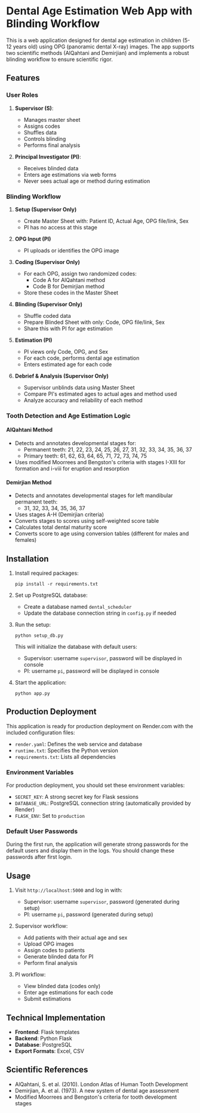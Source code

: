# Dental Age Estimation Web App with Blinding Workflow

This is a web application designed for dental age estimation in children (5-12 years old) using OPG (panoramic dental X-ray) images. The app supports two scientific methods (AlQahtani and Demirjian) and implements a robust blinding workflow to ensure scientific rigor.

## Features

### User Roles
1. **Supervisor (S)**: 
   - Manages master sheet
   - Assigns codes
   - Shuffles data
   - Controls blinding
   - Performs final analysis

2. **Principal Investigator (PI)**:
   - Receives blinded data
   - Enters age estimations via web forms
   - Never sees actual age or method during estimation

### Blinding Workflow

1. **Setup (Supervisor Only)**
   - Create Master Sheet with: Patient ID, Actual Age, OPG file/link, Sex
   - PI has no access at this stage

2. **OPG Input (PI)**
   - PI uploads or identifies the OPG image

3. **Coding (Supervisor Only)**
   - For each OPG, assign two randomized codes:
     - Code A for AlQahtani method
     - Code B for Demirjian method
   - Store these codes in the Master Sheet

4. **Blinding (Supervisor Only)**
   - Shuffle coded data
   - Prepare Blinded Sheet with only: Code, OPG file/link, Sex
   - Share this with PI for age estimation

5. **Estimation (PI)**
   - PI views only Code, OPG, and Sex
   - For each code, performs dental age estimation
   - Enters estimated age for each code

6. **Debrief & Analysis (Supervisor Only)**
   - Supervisor unblinds data using Master Sheet
   - Compare PI's estimated ages to actual ages and method used
   - Analyze accuracy and reliability of each method

### Tooth Detection and Age Estimation Logic

#### AlQahtani Method
- Detects and annotates developmental stages for:
  - Permanent teeth: 21, 22, 23, 24, 25, 26, 27, 31, 32, 33, 34, 35, 36, 37
  - Primary teeth: 61, 62, 63, 64, 65, 71, 72, 73, 74, 75
- Uses modified Moorrees and Bengston's criteria with stages I-XIII for formation and i-viii for eruption and resorption

#### Demirjian Method
- Detects and annotates developmental stages for left mandibular permanent teeth:
  - 31, 32, 33, 34, 35, 36, 37
- Uses stages A-H (Demirjian criteria)
- Converts stages to scores using self-weighted score table
- Calculates total dental maturity score
- Converts score to age using conversion tables (different for males and females)

## Installation

1. Install required packages:
   ```
   pip install -r requirements.txt
   ```

2. Set up PostgreSQL database:
   - Create a database named `dental_scheduler`
   - Update the database connection string in `config.py` if needed

3. Run the setup:
   ```
   python setup_db.py
   ```
   This will initialize the database with default users:
   - Supervisor: username `supervisor`, password will be displayed in console
   - PI: username `pi`, password will be displayed in console

4. Start the application:
   ```
   python app.py
   ```

## Production Deployment

This application is ready for production deployment on Render.com with the included configuration files:

- `render.yaml`: Defines the web service and database
- `runtime.txt`: Specifies the Python version
- `requirements.txt`: Lists all dependencies

### Environment Variables

For production deployment, you should set these environment variables:

- `SECRET_KEY`: A strong secret key for Flask sessions
- `DATABASE_URL`: PostgreSQL connection string (automatically provided by Render)
- `FLASK_ENV`: Set to `production`

### Default User Passwords

During the first run, the application will generate strong passwords for the default users and display them in the logs. You should change these passwords after first login.

## Usage

1. Visit `http://localhost:5000` and log in with:
   - Supervisor: username `supervisor`, password (generated during setup)
   - PI: username `pi`, password (generated during setup)

2. Supervisor workflow:
   - Add patients with their actual age and sex
   - Upload OPG images
   - Assign codes to patients
   - Generate blinded data for PI
   - Perform final analysis

3. PI workflow:
   - View blinded data (codes only)
   - Enter age estimations for each code
   - Submit estimations

## Technical Implementation

- **Frontend**: Flask templates
- **Backend**: Python Flask
- **Database**: PostgreSQL
- **Export Formats**: Excel, CSV

## Scientific References

- AlQahtani, S. et al. (2010). London Atlas of Human Tooth Development
- Demirjian, A. et al. (1973). A new system of dental age assessment
- Modified Moorrees and Bengston's criteria for tooth development stages